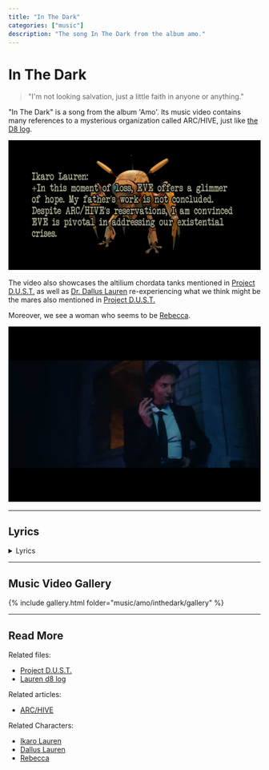 ```yaml
---
title: "In The Dark"
categories: ["music"]
description: "The song In The Dark from the album amo."
---
```

# In The Dark

> "I'm not looking salvation, just a little faith in anyone or anything."

"In The Dark" is a song from the album 'Amo'. Its music video contains many references to a mysterious 
organization called ARC/HIVE, just like [the D8 log](../files/lauren_d8_log).

![arc-hive-arg.png](../../Resources/files/lauren_d8_log/gallery/s_lauren_d8.jpg)

The video also showcases the altilium chordata tanks mentioned in [Project D.U.S.T.](../files/project_dust) as well as [Dr. Dallus Lauren](../characters/dallus-lauren) re-experiencing what we think might be the mares also mentioned in [Project D.U.S.T.](../files/project_dust)

Moreover, we see a woman who seems to be [Rebecca](../characters/rebecca).

![rebecca](../../Resources/music/amo/inthedark/gallery/g_rebeccasmoking.PNG)

***

## Lyrics

<details class="lyrics">
    <summary>Lyrics</summary>

> Oh, I’ve done it again/
> Dug a little deep and it’s all caved in/
> Now I free fall in a black hole/ 
> I know I’m getting warm cos I feel so cold./
> But I’m looking on the bright side now/ 
> Trying to figure out somehow (none of this is real but)/ 
> It’s looking like a write off now/
> I think we need to talk like now.
>
> So don’t swear to god he never asked you/
> It’s not his heart you drove a knife through/
> not his world you turned inside out/ 
> not his tears still rolling down/ 
> Jesus Christ you’re so damn cold/
> Don’t you know you’ve lost control?/ 
> Forget about the things you think I know/ 
> No secrets, you can’t keep me in the dark/ 
>
> Deathblow, look at you go/
> Brought a T-62 to a rodeo/
> So tall it broke the fourth wall/ 
> Guess my fairy-tale has a few plot holes/ 
> well I’m looking on the bright side now/ 
> Trying to figure out somehow (none of this is real no)/ 
> you can give the act up now/ 
> yeah, go ahead and take a bow./ 
> 
> I’m not looking for salvation, just a little faith In anyone or anything./
> Cos it’s all come caving in/ 
> And it’s time I knew you so

(Source: In The Dark music video description)

</details>

***

## Music Video Gallery

{% include gallery.html folder="music/amo/inthedark/gallery" %}

***

## Read More

Related files:

- [Project D.U.S.T.](../files/project_dust)
- [Lauren d8 log](../files/lauren_d8_log)

Related articles:

- [ARC/HIVE](../lore/archive)

Related Characters:

- [Ikaro Lauren](../characters/ren)
- [Dallus Lauren](../characters/dallus-lauren)
- [Rebecca](../characters/rebecca)
